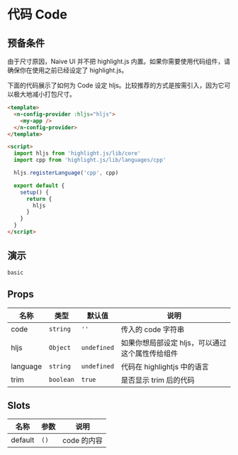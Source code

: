 # 代码 Code

## 预备条件

<n-alert title="注意" type="warning" style="margin-bottom: 16px;">
  由于尺寸原因，Naive UI 并不把 highlight.js 内置。如果你需要使用代码组件，请确保你在使用之前已经设定了 highlight.js。
</n-alert>

下面的代码展示了如何为 Code 设定 hljs。比较推荐的方式是按需引入，因为它可以极大地减小打包尺寸。

```html
<template>
  <n-config-provider :hljs="hljs">
    <my-app />
  </n-config-provider>
</template>

<script>
  import hljs from 'highlight.js/lib/core'
  import cpp from 'highlight.js/lib/languages/cpp'

  hljs.registerLanguage('cpp', cpp)

  export default {
    setup() {
      return {
        hljs
      }
    }
  }
</script>
```

## 演示

```demo
basic
```

## Props

| 名称 | 类型 | 默认值 | 说明 |
| --- | --- | --- | --- |
| code | `string` | `''` | 传入的 code 字符串 |
| hljs | `Object` | `undefined` | 如果你想局部设定 hljs，可以通过这个属性传给组件 |
| language | `string` | `undefined` | 代码在 highlightjs 中的语言 |
| trim | `boolean` | `true` | 是否显示 trim 后的代码 |

## Slots

| 名称    | 参数 | 说明        |
| ------- | ---- | ----------- |
| default | `()` | code 的内容 |

